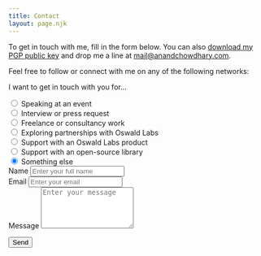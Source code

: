 ```yaml
---
title: Contact
layout: page.njk
---
```


To get in touch with me, fill in the form below. You can also [download my PGP public key](/files/public-key.asc) and drop me a line at [mail@anandchowdhary.com](mailto:mail@anandchowdhary.com).

Feel free to follow or connect with me on any of the following networks:

<div class="social-links">
  <a href="https://linkedin.com/in/AnandChowdhary" data-balloon="LinkedIn" data-balloon-pos="up"><i title="LinkedIn" class="fab fa-linkedin"></i></a>
  <a href="https://facebook.com/AnandChowdhary" data-balloon="Facebook" data-balloon-pos="up"><i title="Facebook" class="fab fa-facebook"></i></a>
  <a href="https://github.com/AnandChowdhary" data-balloon="GitHub" data-balloon-pos="up"><i title="GitHub" class="fab fa-github"></i></a>
  <a href="https://instagram.com/anandchowdhary" data-balloon="Instagram" data-balloon-pos="up"><i title="Instagram" class="fab fa-instagram"></i></a>
  <a href="https://twitter.com/AnandChowdhary" data-balloon="Twitter" data-balloon-pos="up"><i title="Twitter" class="fab fa-twitter"></i></a>
  <a href="https://medium.com/@AnandChowdhary" data-balloon="Medium" data-balloon-pos="up"><i title="Medium" class="fab fa-medium"></i></a>
  <a href="https://dribbble.com/anandchowdhary" data-balloon="Dribbble" data-balloon-pos="up"><i title="Dribbble" class="fab fa-dribbble"></i></a>
  <a href="https://quora.com/Anand-Chowdhary" data-balloon="Quora" data-balloon-pos="up"><i title="Quora" class="fab fa-quora"></i></a>
  <a href="https://angel.co/anand-chowdhary" data-balloon="Angellist" data-balloon-pos="up"><i title="Angellist" class="fab fa-angellist"></i></a>
</div>

<p>I want to get in touch with you for&hellip;</p>
<form action="https://formspree.io/mail@anandchowdhary.com" method="post">
<div>
  <div>
    <input name="category" type="radio" id="categorySpeaking">
    <label for="categorySpeaking">Speaking at an event</label>
  </div>
  <div>
    <input name="category" type="radio" id="categoryInterview">
    <label for="categoryInterview">Interview or press request</label>
  </div>
  <div>
    <input name="category" type="radio" id="categoryWork">
    <label for="categoryWork">Freelance or consultancy work</label>
  </div>
  <div>
    <input name="category" type="radio" id="categoryPartnership">
    <label for="categoryPartnership">Exploring partnerships with Oswald Labs</label>
  </div>
  <div>
    <input name="category" type="radio" id="categorySupport">
    <label for="categorySupport">Support with an Oswald Labs product</label>
  </div>
  <div>
    <input name="category" type="radio" id="categoryOpenSource">
    <label for="categoryOpenSource">Support with an open-source library</label>
  </div>
  <div>
    <input name="category" type="radio" id="categoryOther" checked>
    <label for="categoryOther">Something else</label>
  </div>
</div>
<div><label for="name">Name</label>
<input id="name" name="name" type="text" placeholder="Enter your full name" required></div>
<div><label for="email">Email</label>
<input id="email" name="_replyto" type="email" placeholder="Enter your email" required></div>
<div><label for="message">Message</label>
<textarea rows="5" id="message" name="message" placeholder="Enter your message" required></textarea></div>
<p><button type="submit">Send</button>
</form>

<link rel="stylesheet" href="https://use.fontawesome.com/releases/v5.0.13/css/brands.css" integrity="sha384-VGCZwiSnlHXYDojsRqeMn3IVvdzTx5JEuHgqZ3bYLCLUBV8rvihHApoA1Aso2TZA" crossorigin="anonymous">
<link rel="stylesheet" href="https://use.fontawesome.com/releases/v5.0.13/css/fontawesome.css" integrity="sha384-GVa9GOgVQgOk+TNYXu7S/InPTfSDTtBalSgkgqQ7sCik56N9ztlkoTr2f/T44oKV" crossorigin="anonymous">
